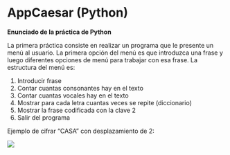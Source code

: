 ﻿# AppCaesar (Python)

**Enunciado de la práctica de Python** 

La primera práctica consiste en realizar un programa que le presente un menú al usuario. La primera opción del menú es que introduzca una frase y luego diferentes opciones de menú para trabajar con esa frase. La estructura del menú es: 

1) Introducir frase 
1) Contar cuantas consonantes hay en el texto 
1) Contar cuantas vocales hay en el texto 
1) Mostrar para cada letra cuantas veces se repite (diccionario) 
1) Mostrar la frase codificada con la clave 2 
1) Salir del programa 

Ejemplo de cifrar “CASA” con desplazamiento de 2: 

![](Aspose.Words.b6405a06-7b43-410f-a439-139814cc9d9e.001.png)



